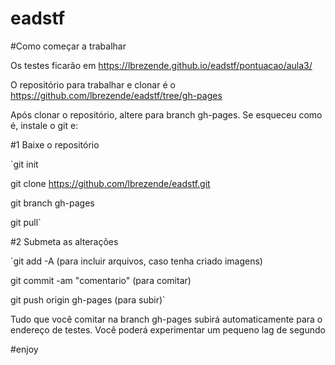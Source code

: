 # eadstf

#Como começar a trabalhar

Os testes ficarão em https://lbrezende.github.io/eadstf/pontuacao/aula3/

O repositório para trabalhar e clonar é o https://github.com/lbrezende/eadstf/tree/gh-pages

Após clonar o repositório, altere para branch gh-pages. Se esqueceu como é, instale o git e:

#1 Baixe o repositório

`git init

git clone https://github.com/lbrezende/eadstf.git

git branch gh-pages

git pull`


#2 Submeta as alterações

`git add -A (para incluir arquivos, caso tenha criado imagens)

git commit -am "comentario" (para comitar)

git push origin gh-pages (para subir)`



Tudo que você comitar na branch gh-pages subirá automaticamente para o endereço de testes. Você poderá experimentar um pequeno lag de segundo

#enjoy